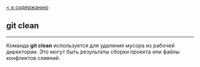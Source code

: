 [< к содержанию](./readme.md)

## git clean
---
Команда **git clean** используется для удаления мусора из рабочей директории. 
Это могут быть результаты сборки проекта или файлы конфликтов слияний.